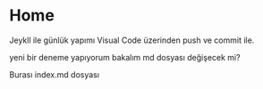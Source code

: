 

# Home
Jeykll ile günlük yapımı Visual Code üzerinden push ve commit ile.

yeni bir deneme yapıyorum bakalım md dosyası değişecek mi?

Burası index.md dosyası